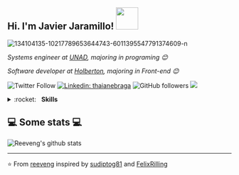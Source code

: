 <h2>Hi. I'm Javier Jaramillo! <img src="https://media.giphy.com/media/12oufCB0MyZ1Go/giphy.gif" width="50"></h2>
<img src="https://i.ibb.co/827tHJH/134104135-10217789653644743-6011395547791374609-n.jpg" alt="134104135-10217789653644743-6011395547791374609-n" border="0"></a>

<p><em>Systems engineer at <a href="https://www.unad.edu.co/">UNAD</a>, majoring in programing 😊</br>
</em></p>
<p><em>Software developer at <a href="https://www.holbertonschool.com/co/en/">Holberton</a>, majoring in Front-end 😊</br>
</em></p>

![Twitter Follow](https://img.shields.io/twitter/follow/javifullstack?label=Follow)
[![Linkedin: thaianebraga](https://img.shields.io/badge/-JavierJaramillo-blue?style=flat-square&logo=Linkedin&logoColor=white&link=https://www.linkedin.com/in/javier-jaramillo-346b681a1/)](https://www.linkedin.com/in/anmol-p-singh/)
![GitHub followers](https://img.shields.io/github/followers/j4vj4r?label=Follow&style=social)
![](https://visitor-badge.glitch.me/badge?page_id=j4vj4r)

<details>
	<summary>:rocket:&nbsp;&nbsp;&nbsp;<b>Skills</b></summary>
	<br/>
	<img src="https://img.shields.io/badge/javascript%20-%23323330.svg?&style=for-the-badge&logo=javascript&logoColor=%23f7de1e" alt="JavaScript"/>
	<img src="https://img.shields.io/badge/html5-%23e34f26.svg?&style=for-the-badge&logo=html5&logoColor=white" alt="HTML5"/>
	<img src="https://img.shields.io/badge/css3-%233573b5.svg?&style=for-the-badge&logo=css3&logoColor=white" alt="CSS3"/>
	<img src="https://img.shields.io/badge/git-%23fc6d26.svg?&style=for-the-badge&logo=git&logoColor=white" alt="Git"/>
	<img src="https://i.postimg.cc/qvVwr03K/bem.jpg" alt="bem"/>
	<img src="https://i.postimg.cc/g03fpNjz/sass-header.jpg" alt="bem"/>
	<img src="https://i.postimg.cc/sXN0kfGW/Post-Flexbox.jpg" alt="bem"/>
	<img src="https://i.postimg.cc/qq763011/bots.jpg" alt="bem"/>
	<br/>
	<img src="https://i.postimg.cc/Bn0Q4652/vsc.png" alt="bem"/>
</details>
<h2>💻 Some stats 💻</h2>

![Reeveng's github stats](https://github-readme-stats.vercel.app/api?username=J4VJ4R&show_icons=true&title_color=fff&icon_color=79ff97&text_color=9f9f9f&bg_color=151515)

---

⭐️ From [reeveng](https://github.com/reeveng) inspired by [sudiptog81](https://github.com/sudiptog81) and  [FelixRilling](https://github.com/)
